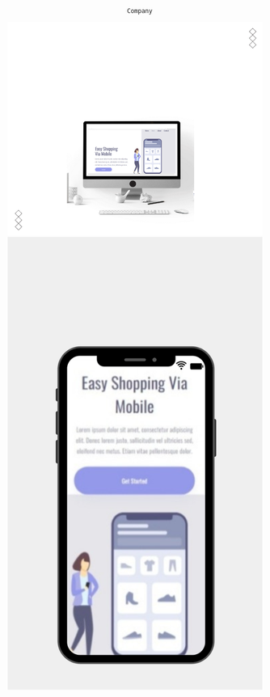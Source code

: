 

                                     Company 
<img src="https://github.com/AugustoSAP/primeiro-repositorio/blob/main/assets/computador.png" width:20px>
<img src="https://github.com/AugustoSAP/primeiro-repositorio/blob/main/assets/celular.png">
